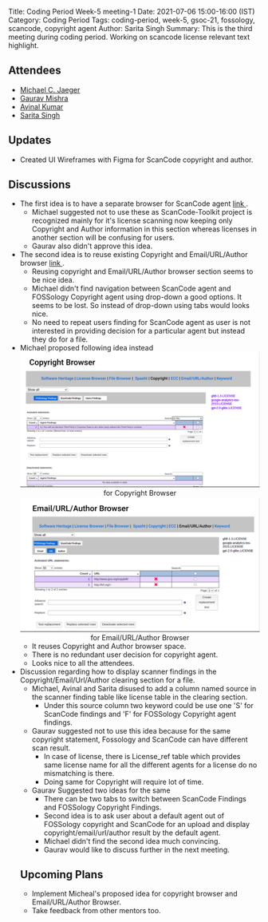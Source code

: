 Title: Coding Period Week-5 meeting-1
Date: 2021-07-06 15:00-16:00 (IST)
Category: Coding Period
Tags: coding-period, week-5, gsoc-21, fossology, scancode, copyright agent
Author: Sarita Singh
Summary: This is the third meeting during coding period. Working on scancode license relevant text highlight.

<h2> Attendees </h2>
<ul> 
<li> <a href="https://github.com/mcjaeger"> Michael C. Jaeger</a>
<li> <a href="https://github.com/GMishx"> Gaurav Mishra </a>
<li> <a href="https://github.com/avinal"> Avinal Kumar </a>
<li> <a href="https://github.com/itssingh"> Sarita Singh </a>
</li>
</ul>

<h2> Updates </h2>
<ul>
<li> Created UI Wireframes with Figma for ScanCode copyright and author.
</ul>
<h2> Discussions </h2>
<ul>
<li> The first idea is to have a separate browser for ScanCode agent <a href= https://www.figma.com/file/Kj3DQlhNXkZkq6DgpdfXFt/Untitled?node-id=0%3A1> link </a>.
<ul>
<li> Michael suggested not to use these as ScanCode-Toolkit project is recognized mainly for it's license scanning now keeping only Copyright and Author information in this section whereas licenses in another section will be confusing for users.
<li> Gaurav also didn't approve this idea.
</ul>
<li> The second idea is to reuse existing Copyright and Email/URL/Author browser <a href= https://www.figma.com/file/Kj3DQlhNXkZkq6DgpdfXFt/Untitled?node-id=12%3A8> link </a>.
<ul>
<li> Reusing copyright and Email/URL/Author browser section seems to be nice idea.
<li> Michael didn't find navigation between ScanCode agent and FOSSology Copyright agent using drop-down a good options. It seems to be lost. So instead of drop-down using tabs would looks nice.
<li> No need to repeat users finding for ScanCode agent as user is not interested in providing decision for a particular agent but instead they do for a file. 
</ul>
<li> Michael proposed following idea instead
<img src="images/copyright_browser.png" alt="Italian Trulli"> <center> for Copyright Browser </center> <img src="images/author_browser.png" alt="Italian Trulli"> <center> for Email/URL/Author Browser</center>
<ul>
<li> It reuses Copyright and Author browser space.
<li> There is no redundant user decision for copyright agent.
<li> Looks nice to all the attendees.
</ul>
<li> Discussion regarding how to display scanner findings in the Copyright/Email/Url/Author clearing section for a file.
<ul>
<li> Michael, Avinal and Sarita disused to add a column named source in the scanner finding table like license table in the clearing section. 
<ul><li> Under this source column two keyword could be use one 'S' for ScanCode findings and 'F' for FOSSology Copyright agent findings.
</ul>
<li> Gaurav suggested not to use this idea because for the same copyright statement, Fossology and ScanCode can have different scan result.
<ul><li> In case of license, there is License_ref table which provides same license name for all the different agents for a license do no mismatching is there.
<li> Doing same for Copyright will require lot of time.
</ul> 
<li> Gaurav Suggested two ideas for the same
<ul>
<li> There can be two tabs to switch between ScanCode Findings and FOSSology Copyright Findings.
<li> Second idea is to ask user about a default agent out of FOSSology copyright and ScanCode for an upload and display copyright/email/url/author result by the default agent.
<li> Michael didn't find the second idea much convincing.
<li> Gaurav would like to discuss further in the next meeting.
</ul>
</ul>
<h2> Upcoming Plans </h2> 
<ul> 
<li> Implement Micheal's proposed idea for copyright browser and Email/URL/Author Browser.
<li> Take feedback from other mentors too. 
</ul>